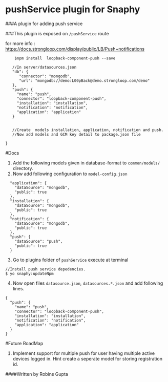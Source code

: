 # pushService plugin for Snaphy


###A plugin for adding push service

###This plugin is exposed on  `/pushService` route


for more info : https://docs.strongloop.com/display/public/LB/Push+notifications
```
	$npm install  loopback-component-push --save
	
   //In server/datasources.json
   "db": {
      "connector": "mongodb",
      "url": "mongodb://demo:L00pBack@demo.strongloop.com/demo"
   },
   "push": {
     "name": "push",
     "connector": "loopback-component-push",
     "installation": "installation",
     "notification": "notification",
     "application": "application"
   }


   //Create  models installation, application, notification and push.
   //Now add models and GCM key detail to package.json file

}
```


#Docs
1. Add the following models given in database-format to `common/models/` directory.
2. Now add following configuration to `model-config.json` 
```
  "application": {
    "dataSource": "mongodb",
    "public": true
  },
  "installation": {
    "dataSource": "mongodb",
    "public": true
  },
  "notification": {
    "dataSource": "mongodb",
    "public": true
  },
  "push": {
    "dataSource": "push",
    "public": true
  }
```
3. Go to plugins folder of `pushService` execute at terminal 
```
//Install push service depedencies.
$ yo snaphy:updateNpm
```

4. Now open files `datasource.json`, `datasources.*.json` and add following lines.
```
{
  "push": {
    "name": "push",
    "connector": "loopback-component-push",
    "installation": "installation",
    "notification": "notification",
    "application": "application"
  }
}
```


#Future RoadMap
1. Implement support for multiple push for user having multiple active devices logged in. Hint create a seperate model for storing registration id.







####Written by Robins Gupta

